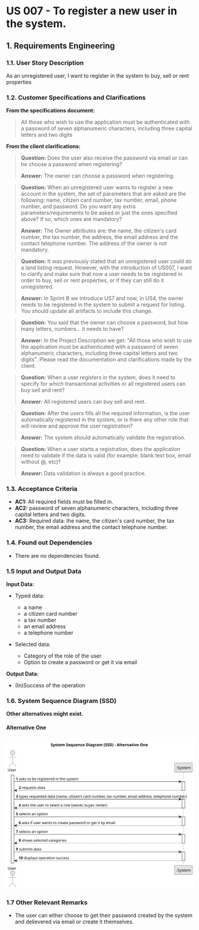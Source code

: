 # US 007 - To register a new user in the system. 

## 1. Requirements Engineering


### 1.1. User Story Description


As an unregistered user, I want to register in the system to buy, sell or rent properties


### 1.2. Customer Specifications and Clarifications 


**From the specifications document:**

> All those who wish to use the application must be authenticated with a password of seven alphanumeric characters, including three capital letters and two digits

**From the client clarifications:**

> **Question:** Does the user also receive the password via email or can he choose a password when registering?
>
> **Answer:** The owner can choose a password when registering.

> **Question:** When an unregistered user wants to register a new account in the system, the set of parameters that are asked are the following: name, citizen card number, tax number, email, phone number, and password. Do you want any extra parameters/requirements to be asked or just the ones specified above? If so, which ones are mandatory?
>
> **Answer:** The Owner attributes are: the name, the citizen's card number, the tax number, the address, the email address and the contact telephone number. The address of the owner is not mandatory.

> **Question:** It was previously stated that an unregistered user could do a land listing request. However, with the introduction of US007, I want to clarify and make sure that now a user needs to be registered in order to buy, sell or rent properties, or if they can still do it unregistered.
>
> **Answer:** In Sprint B we introduce US7 and now, in US4, the owner needs to be registered in the system to submit a request for listing. You should update all artifacts to include this change.

> **Question:** You said that the owner can choose a password, but how many letters, numbers... it needs to have?
>
> **Answer:** In the Project Description we get: "All those who wish to use the application must be authenticated with a password of seven alphanumeric characters, including three capital letters and two digits". Please read the documentation and clarifications made by the client.

> **Question:** When a user registers in the system, does it need to specify for which transactional activities or all registered users can buy sell and rent?
>
> **Answer:** All registered users can buy sell and rent.

> **Question:** After the users fills all the required information, is the user automatically registered in the system, or is there any other role that will review and approve the user registration?
>
> **Answer:** The system should automatically validate the registration.

> **Question:** When a user starts a registration, does the application need to validate if the data is valid (for example: blank text box, email without @, etc)?
>
> **Answer:** Data validation is always a good practice.

### 1.3. Acceptance Criteria


* **AC1:** All required fields must be filled in.
* **AC2:** password of seven alphanumeric characters, including three capital letters and two digits.
* **AC3:** Required data: the name, the citizen's card number, the tax number, the email address and the contact telephone number.


### 1.4. Found out Dependencies


* There are no dependencies found.


### 1.5 Input and Output Data


**Input Data:**

* Typed data:
	* a name 
	* a citizen card number 
	* a tax number
	* an email address
	* a telephone number

	
* Selected data:
  * Category of the role of the user
  * Option to create a password or get it via email


**Output Data:**

* (In)Success of the operation

### 1.6. System Sequence Diagram (SSD)

**Other alternatives might exist.**

#### Alternative One

![System Sequence Diagram](svg/us007-system-sequence-diagram-System_Sequence_Diagram__SSD.svg)

### 1.7 Other Relevant Remarks

* The user can either choose to get their password created by the system and delievered via email or create it themselves.